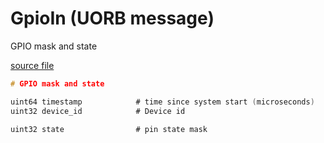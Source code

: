 # GpioIn (UORB message)

GPIO mask and state

[source file](https://github.com/PX4/PX4-Autopilot/blob/main/msg/GpioIn.msg)

```c
# GPIO mask and state

uint64 timestamp			# time since system start (microseconds)
uint32 device_id			# Device id

uint32 state				# pin state mask

```
